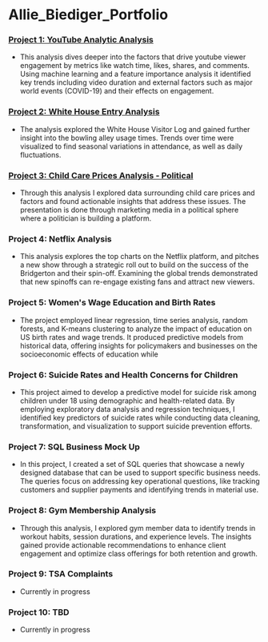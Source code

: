 # Allie_Biediger_Portfolio

### [Project 1: YouTube Analytic Analysis](https://github.com/AllieBiediger/YouTube_Analysis)
* This analysis dives deeper into the factors that drive youtube viewer engagement by metrics like watch time, likes, shares, and comments. Using machine learning and a feature importance analysis it identified key trends including video duration and external factors such as major world events (COVID-19) and their effects on engagement.

### [Project 2: White House Entry Analysis](https://github.com/AllieBiediger/White_House_Bowling_Entry_Analysis)
* The analysis explored the White House Visitor Log and gained further insight into the bowling alley usage times. Trends over time were visualized to find seasonal variations in attendance, as well as daily fluctuations.

### [Project 3: Child Care Prices Analysis - Political](https://github.com/AllieBiediger/Child_Care_Price_Analysis-) 
* Through this analysis I explored data surrounding child care prices and factors and found actionable insights that address these issues. The presentation is done through marketing media in a political sphere where a politician is building a platform.

### Project 4: Netflix Analysis
* This analysis explores the top charts on the Netflix platform, and pitches a new show through a strategic roll out to build on the success of the Bridgerton and their spin-off. Examining the global trends demonstrated that new spinoffs can re-engage existing fans and attract new viewers.
  
### Project 5: Women's Wage Education and Birth Rates 
* The project employed linear regression, time series analysis, random forests, and K-means clustering to analyze the impact of education on US birth rates and wage trends. It produced predictive models from historical data, offering insights for policymakers and businesses on the socioeconomic effects of education while 

### Project 6: Suicide Rates and Health Concerns for Children
* This project aimed to develop a predictive model for suicide risk among children under 18 using demographic and health-related data. By employing exploratory data analysis and regression techniques, I identified key predictors of suicide rates while conducting data cleaning, transformation, and visualization to support suicide prevention efforts.

### Project 7: SQL Business Mock Up
* In this project, I created a set of SQL queries that showcase a newly designed database that can be used to support specific business needs. The queries focus on addressing key operational questions, like tracking customers and supplier payments and identifying trends in material use.

### Project 8: Gym Membership Analysis
* Through this analysis, I explored gym member data to identify trends in workout habits, session durations, and experience levels. The insights gained provide actionable recommendations to enhance client engagement and optimize class offerings for both retention and growth.

### Project 9: TSA Complaints
* Currently in progress

### Project 10: TBD
* Currently in progress


